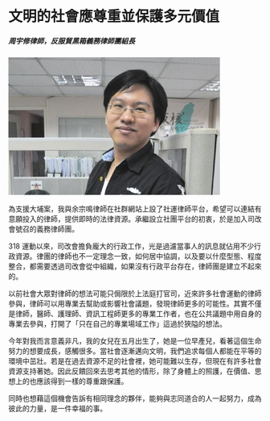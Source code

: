 # 文明的社會應尊重並保護多元價值

##### 周宇修律師，反服貿黑箱義務律師團組長

![顧立雄](images/27.jpg)

為支援大埔案，我與余宗鳴律師在社群網站上設了社運律師平台，希望可以連結有意願投入的律師，提供即時的法律資源。承繼設立社團平台的初衷，於是加入司改會號召的義務律師團。

318 運動以來，司改會擔負龐大的行政工作，光是過濾當事人的訊息就佔用不少行政資源。律團的律師也不一定理念一致，如何居中協調，以及要以什麼型態、程度整合，都需要透過司改會從中組織，如果沒有行政平台存在，律師團是建立不起來的。

以前社會大眾對律師的想法可能只侷限於上法庭打官司，近來許多社會運動的律師參與，律師可以用專業去幫助或影響社會議題，發現律師更多的可能性。其實不僅是律師，醫師、護理師、資訊工程師更多的專業工作者，也在公共議題中用自身的專業去參與，打開了「只在自己的專業場域工作」這過於狹隘的想法。

今年對我而言意義非凡，我的女兒在五月出生了，她是一位早產兒，看著這個生命努力的想要成長，感觸很多。當社會逐漸邁向文明，我們追求每個人都能在平等的環境中茁壯。若是在過去資源不足的社會裡，她可能難以生存，但現在有許多社會資源支持著她。因此反饋回來去思考其他的情形，除了身體上的照護，在價值、思想上的也應該得到一樣的尊重跟保護。

同時也想藉這個機會告訴有相同理念的夥伴，能夠與志同道合的人一起努力，成為彼此的力量，是一件幸福的事。
